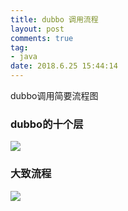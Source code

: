 ```yaml
---
title: dubbo 调用流程
layout: post
comments: true
tag: 
- java
date: 2018.6.25 15:44:14
---
```


dubbo调用简要流程图 

<!-- more -->
### dubbo的十个层
![](http://ni484sha.com/images/dubbo.png)

### 大致流程
![](http://ni484sha.com/images/dubbo.jpg)

